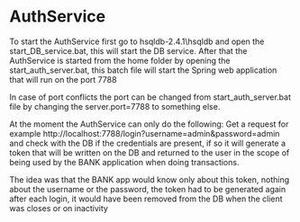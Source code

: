 # AuthService
To start the AuthService first go to hsqldb-2.4.1\hsqldb and open the start_DB_service.bat, this will start the DB service. After that the AuthService is started from the home folder by opening the start_auth_server.bat, this batch file will start the Spring web application that will run on the port 7788

In case of port conflicts the port can be changed from start_auth_server.bat file by changing the server.port=7788 to something else.


At the moment the AuthService can only do the following:
Get a request for example http://localhost:7788/login?username=admin&password=admin and check with the DB if the credentials are present, if so it will generate a token that will be written on the DB and returned to the user in the scope of being used by the BANK application when doing transactions.

The idea was that the BANK app would know only about this token, nothing about the username or the password, the token had to be generated again after each login, it would have been removed from the DB when the client was closes or on inactivity
